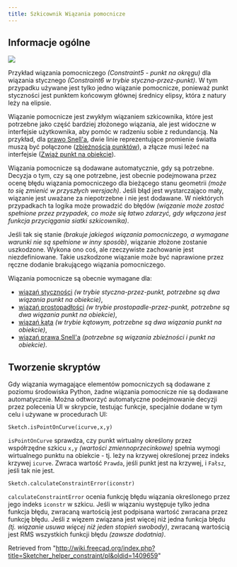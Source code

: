 ```yaml
---
title: Szkicownik Wiązania pomocnicze
---
```

## Informacje ogólne

![](/images/Sketcher_helper_constraint_example1.png)

Przykład wiązania pomocniczego *(Constraint5 - punkt na okręgu)* dla wiązania stycznego *(Constraint6 w trybie styczna-przez-punkt)*. W tym przypadku używane jest tylko jedno wiązanie pomocnicze, ponieważ punkt styczności jest punktem końcowym głównej średnicy elipsy, która z natury leży na elipsie.

Wiązanie pomocnicze jest zwykłym wiązaniem szkicownika, które jest potrzebne jako część bardziej złożonego wiązania, ale jest widoczne w interfejsie użytkownika, aby pomóc w radzeniu sobie z redundancją. Na przykład, dla [prawo Snell'a](/Sketcher_ConstrainSnellsLaw/pl "Sketcher ConstrainSnellsLaw/pl"), dwie linie reprezentujące promienie światła muszą być połączone ([zbieżnością punktów](/Sketcher_ConstrainCoincident/pl "Sketcher ConstrainCoincident/pl")), a złącze musi leżeć na interfejsie ([Zwiąż punkt na obiekcie](/Sketcher_ConstrainPointOnObject/pl "Sketcher ConstrainPointOnObject/pl")).

Wiązania pomocnicze są dodawane automatycznie, gdy są potrzebne. Decyzja o tym, czy są one potrzebne, jest obecnie podejmowana przez ocenę błędu wiązania pomocniczego dla bieżącego stanu geometrii *(może to się zmienić w przyszłych wersjach)*. Jeśli błąd jest wystarczająco mały, wiązanie jest uważane za niepotrzebne i nie jest dodawane. W niektórych przypadkach ta logika może prowadzić do błędów *(wiązanie może zostać spełnione przez przypadek, co może się łatwo zdarzyć, gdy włączona jest funkcja przyciągania siatki szkicownika)*.

Jeśli tak się stanie *(brakuje jakiegoś wiązania pomocniczego, a wymagane warunki nie są spełnione w inny sposób)*, wiązanie złożone zostanie uszkodzone. Wykona ono coś, ale rzeczywiste zachowanie jest niezdefiniowane. Takie uszkodzone wiązanie może być naprawione przez ręczne dodanie brakującego wiązania pomocniczego.

Wiązania pomocnicze są obecnie wymagane dla:

* [wiązań styczności](/Sketcher_ConstrainTangent/pl "Sketcher ConstrainTangent/pl") *(w trybie styczna-przez-punkt, potrzebne są dwa wiązania punkt na obiekcie)*,
* [wiązań prostopadłości](/Sketcher_ConstrainPerpendicular/pl "Sketcher ConstrainPerpendicular/pl") *(w trybie prostopadle-przez-punkt, potrzebne są dwa wiązania punkt na obiekcie)*,
* [wiązań kąta](/Sketcher_ConstrainAngle/pl "Sketcher ConstrainAngle/pl") *(w trybie kątowym, potrzebne są dwa wiązania punkt na obiekcie)*,
* [wiązań prawa Snell'a](/Sketcher_ConstrainSnellsLaw/pl "Sketcher ConstrainSnellsLaw/pl") *(potrzebne są wiązania zbieżności i punkt na obiekcie)*.

## Tworzenie skryptów

Gdy wiązania wymagające elementów pomocniczych są dodawane z poziomu środowiska Python, żadne wiązania pomocnicze nie są dodawane automatycznie. Można odtworzyć automatyczne podejmowanie decyzji przez polecenia UI w skrypcie, testując funkcje, specjalnie dodane w tym celu i używane w procedurach UI:

```
Sketch.isPointOnCurve(icurve,x,y)

```

`isPointOnCurve` sprawdza, czy punkt wirtualny określony przez współrzędne szkicu `x,y` *(wartości zmiennoprzecinkowe)* spełnia wymogi wirtualnego punktu na obiekcie - tj. leży na krzywej określonej przez indeks krzywej `icurve`. Zwraca wartość `Prawda`, jeśli punkt jest na krzywej, i `Fałsz`, jeśli tak nie jest.

```
Sketch.calculateConstraintError(iconstr)

```

`calculateConstraintError` ocenia funkcję błędu wiązania określonego przez jego indeks `iconstr` w szkicu. Jeśli w wiązaniu występuje tylko jedna funkcja błędu, zwracaną wartością jest podpisana wartość zwracana przez funkcję błędu. Jeśli z więzem związana jest więcej niż jedna funkcja błędu *(tj. wiązanie usuwa więcej niż jeden stopień swobody)*, zwracaną wartością jest RMS wszystkich funkcji błędu *(zawsze dodatnia)*.

Retrieved from "<http://wiki.freecad.org/index.php?title=Sketcher_helper_constraint/pl&oldid=1409659>"